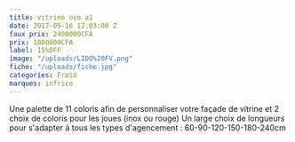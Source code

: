 ```yaml
---
title: vitrine ovo a1
date: 2017-05-16 12:03:00 Z
faux prix: 2400000CFA
prix: 1800000CFA
label: 15%OFF
image: "/uploads/LIDO%20FV.png"
fiche: "/uploads/fiche.jpg"
categories: Froid
marques: infrico
---
```


Une palette de 11 coloris afin de personnaliser votre façade de vitrine et 2 choix de coloris pour les joues (inox ou rouge)
Un large choix de longueurs pour s'adapter à tous les types d'agencement : 60-90-120-150-180-240cm